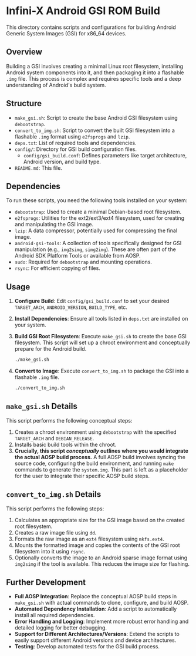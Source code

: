 
# Infini-X Android GSI ROM Build

This directory contains scripts and configurations for building Android Generic System Images (GSI) for x86_64 devices.

## Overview
Building a GSI involves creating a minimal Linux root filesystem, installing Android system components into it, and then packaging it into a flashable `.img` file. This process is complex and requires specific tools and a deep understanding of Android's build system.

## Structure
- `make_gsi.sh`: Script to create the base Android GSI filesystem using `debootstrap`.
- `convert_to_img.sh`: Script to convert the built GSI filesystem into a flashable `.img` format using `e2fsprogs` and `lzip`.
- `deps.txt`: List of required tools and dependencies.
- `config/`: Directory for GSI build configuration files.
  - `config/gsi_build.conf`: Defines parameters like target architecture, Android version, and build type.
- `README.md`: This file.

## Dependencies
To run these scripts, you need the following tools installed on your system:

- `debootstrap`: Used to create a minimal Debian-based root filesystem.
- `e2fsprogs`: Utilities for the ext2/ext3/ext4 filesystem, used for creating and manipulating the GSI image.
- `lzip`: A data compressor, potentially used for compressing the final image.
- `android-gsi-tools`: A collection of tools specifically designed for GSI manipulation (e.g., `img2simg`, `simg2img`). These are often part of the Android SDK Platform Tools or available from AOSP.
- `sudo`: Required for `debootstrap` and mounting operations.
- `rsync`: For efficient copying of files.

## Usage

1.  **Configure Build**: Edit `config/gsi_build.conf` to set your desired `TARGET_ARCH`, `ANDROID_VERSION`, `BUILD_TYPE`, etc.

2.  **Install Dependencies**: Ensure all tools listed in `deps.txt` are installed on your system.

3.  **Build GSI Root Filesystem**: Execute `make_gsi.sh` to create the base GSI filesystem. This script will set up a chroot environment and conceptually prepare for the Android build.
    ```bash
    ./make_gsi.sh
    ```

4.  **Convert to Image**: Execute `convert_to_img.sh` to package the GSI into a flashable `.img` file.
    ```bash
    ./convert_to_img.sh
    ```

## `make_gsi.sh` Details
This script performs the following conceptual steps:
1.  Creates a chroot environment using `debootstrap` with the specified `TARGET_ARCH` and `DEBIAN_RELEASE`.
2.  Installs basic build tools within the chroot.
3.  **Crucially, this script *conceptually* outlines where you would integrate the actual AOSP build process.** A full AOSP build involves syncing the source code, configuring the build environment, and running `make` commands to generate the `system.img`. This part is left as a placeholder for the user to integrate their specific AOSP build steps.

## `convert_to_img.sh` Details
This script performs the following steps:
1.  Calculates an appropriate size for the GSI image based on the created root filesystem.
2.  Creates a raw image file using `dd`.
3.  Formats the raw image as an `ext4` filesystem using `mkfs.ext4`.
4.  Mounts the formatted image and copies the contents of the GSI root filesystem into it using `rsync`.
5.  Optionally converts the image to an Android sparse image format using `img2simg` if the tool is available. This reduces the image size for flashing.

## Further Development
- **Full AOSP Integration**: Replace the conceptual AOSP build steps in `make_gsi.sh` with actual commands to clone, configure, and build AOSP.
- **Automated Dependency Installation**: Add a script to automatically install all required dependencies.
- **Error Handling and Logging**: Implement more robust error handling and detailed logging for better debugging.
- **Support for Different Architectures/Versions**: Extend the scripts to easily support different Android versions and device architectures.
- **Testing**: Develop automated tests for the GSI build process.
